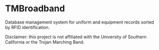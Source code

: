# TMBroadband
Database management system for uniform and equipment records sorted by RFID identification. 

Disclaimer: this project is not affiliated with the University of Southern California or the Trojan Marching Band.
